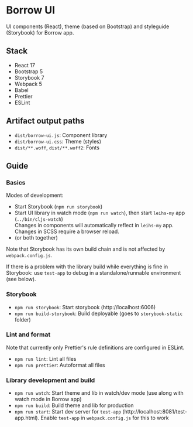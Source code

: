 # Borrow UI

UI components (React), theme (based on Bootstrap) and styleguide (Storybook) for Borrow app.

## Stack

- React 17
- Bootstrap 5
- Storybook 7
- Webpack 5
- Babel
- Prettier
- ESLint

## Artifact output paths

- `dist/borrow-ui.js`: Component library
- `dist/borrow-ui.css`: Theme (styles)
- `dist/**.woff`, `dist/**.woff2`: Fonts

## Guide

### Basics

Modes of development:

- Start Storybook (`npm run storybook`)
- Start UI library in watch mode (`npm run watch`), then start `leihs-my` app (`../bin/cljs-watch`)  
  Changes in components will automatically reflect in `leihs-my` app. Changes in SCSS require a browser reload.
- (or both together)

Note that Storybook has its own build chain and is not affected by `webpack.config.js`. 

If there is a problem with the library build while everything is fine in Storybook: use `test-app` to debug in a standalone/runnable environment  (see below). 

### Storybook

- `npm run storybook`: Start storybook (http://localhost:6006)
- `npm run build-storybook`: Build deployable (goes to `storybook-static` folder)

### Lint and format

Note that currently only Prettier's rule definitions are configured in ESLint. 

- `npm run lint`: Lint all files
- `npm run prettier`: Autoformat all files

### Library development and build

- `npm run watch`: Start theme and lib in watch/dev mode (use along with watch mode in Borrow app)
- `npm run build`: Build theme and lib for production
- `npm run start`: Start dev server for `test-app` (http://localhost:8081/test-app.html). Enable `test-app` in `webpack.config.js` for this to work
